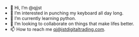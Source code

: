- 👋 Hi, I’m @qjjst
- 👀 I’m interested in punching my keyboard all day long.
- 🌱 I’m currently learning python.
- 💞️ I’m looking to collaborate on things that make lifes better.
- 📫 How to reach me qj@jstdigitaltrading.com.

<!---
qjjst/qjjst is a ✨ special ✨ repository because its `README.md` (this file) appears on your GitHub profile.
You can click the Preview link to take a look at your changes.
--->
